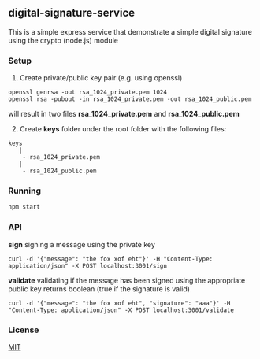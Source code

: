 ## digital-signature-service

This is a simple express service that demonstrate a simple digital signature using the crypto (node.js) module

### Setup
1. Create private/public key pair (e.g. using openssl)

```shell
openssl genrsa -out rsa_1024_private.pem 1024
openssl rsa -pubout -in rsa_1024_private.pem -out rsa_1024_public.pem
```

will result in two files **rsa_1024_private.pem** and **rsa_1024_public.pem**

2. Create **keys** folder under the root folder with the following files:

```shell
keys
   |
    - rsa_1024_private.pem
   |
    - rsa_1024_public.pem
```


### Running

```js
npm start
```

### API
**sign**
    signing a message using the private key

```shell
curl -d '{"message": "the fox xof eht"}' -H "Content-Type: application/json" -X POST localhost:3001/sign
```

**validate**
    validating if the message has been signed using the appropriate public key
    returns boolean (true if the signature is valid)

```shell
curl -d '{"message": "the fox xof eht", "signature": "aaa"}' -H "Content-Type: application/json" -X POST localhost:3001/validate
```

### License
[MIT](https://github.com/adibiton/digitial-signature-service/blob/master/LICENSE)
